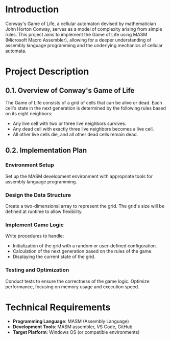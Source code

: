 # Introduction

Conway's Game of Life, a cellular automaton devised by mathematician John Horton Conway, serves as a model of complexity arising from simple rules. This project aims to implement the Game of Life using MASM (Microsoft Macro Assembler), allowing for a deeper understanding of assembly language programming and the underlying mechanics of cellular automata.

# Project Description

## 0.1. Overview of Conway's Game of Life

The Game of Life consists of a grid of cells that can be alive or dead. Each cell's state in the next generation is determined by the following rules based on its eight neighbors:

- Any live cell with two or three live neighbors survives.
- Any dead cell with exactly three live neighbors becomes a live cell.
- All other live cells die, and all other dead cells remain dead.

## 0.2. Implementation Plan

### Environment Setup
Set up the MASM development environment with appropriate tools for assembly language programming.

### Design the Data Structure
Create a two-dimensional array to represent the grid. The grid's size will be defined at runtime to allow flexibility.

### Implement Game Logic
Write procedures to handle:
- Initialization of the grid with a random or user-defined configuration.
- Calculation of the next generation based on the rules of the game.
- Displaying the current state of the grid.

### Testing and Optimization
Conduct tests to ensure the correctness of the game logic. Optimize performance, focusing on memory usage and execution speed.

# Technical Requirements

- **Programming Language**: MASM (Assembly Language)
- **Development Tools**: MASM assembler, VS Code, GitHub
- **Target Platform**: Windows OS (or compatible environments)
